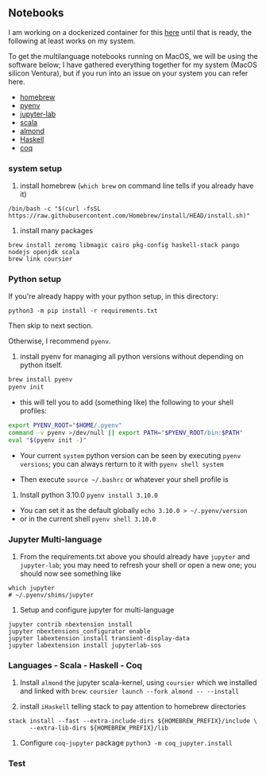 

## Notebooks

I am working on a dockerized container for this
[here](https://github.com/eric-downes/jupyter_coq_cpp_py_hs_scala)
until that is ready, the following at least works on my system.

To get the multilanguage notebooks running on MacOS, we will be using
the software below; I have gathered everything together for my system
(MacOS silicon Ventura), but if you run into an issue on your system
you can refer here.

- [homebrew](https://brew.sh/)
- [pyenv](https://github.com/pyenv/pyenv)
- [jupyter-lab](https://jupyter.org/install)
- [scala](https://www.scala-lang.org/download/)
- [almond](https://almond.sh/docs/quick-start-install)
- [Haskell](https://www.haskell.org/downloads/)
- [coq](https://coq.inria.fr/download)

### system setup
1. install homebrew (`which brew` on command line tells if you already have it)
```
/bin/bash -c "$(curl -fsSL https://raw.githubusercontent.com/Homebrew/install/HEAD/install.sh)"
```
1. install many packages
```
brew install zeromq libmagic cairo pkg-config haskell-stack pango nodejs openjdk scala
brew link coursier
```

### Python setup

If you're already happy with your python setup, in this directory:
```
python3 -m pip install -r requirements.txt
```
Then skip to next section.

Otherwise, I recommend `pyenv`.
1. install pyenv for managing all python versions without depending on python itself.
```bash
brew install pyenv
pyenv init
```
- this will tell you to add (something like) the following to your shell profiles:
```bash
export PYENV_ROOT="$HOME/.pyenv"
command -v pyenv >/dev/null || export PATH="$PYENV_ROOT/bin:$PATH"
eval "$(pyenv init -)"
```
- Your current `system` python version can be seen by executing
`pyenv versions`; you can always rerturn to it with `pyenv shell system`

- Then execute `source ~/.bashrc` or whatever your shell profile is

1. Install python 3.10.0 `pyenv install 3.10.0`

- You can set it as the default globally
`echo 3.10.0 > ~/.pyenv/version`
- or in the current shell `pyenv shell 3.10.0`


### Jupyter Multi-language

1. From the requirements.txt above you should already have `jupyter`
and `jupyter-lab`; you may need to refresh your shell or open a new
one; you should now see something like
```
which jupyter
# ~/.pyenv/shims/jupyter
```

1. Setup and configure jupyter for multi-language
```
jupyter contrib nbextension install 
jupyter nbextensions_configurator enable
jupyter labextension install transient-display-data
jupyter labextension install jupyterlab-sos
```

### Languages - Scala - Haskell - Coq

1. Install `almond` the jupyter scala-kernel, using `coursier` which
we installed and linked with `brew`:
```coursier launch --fork almond -- --install```

1. install `iHaskell` telling stack to pay attention to homebrew directories
```
stack install --fast --extra-include-dirs ${HOMEBREW_PREFIX}/include \
      --extra-lib-dirs ${HOMEBREW_PREFIX}/lib
```
1. Configure `coq-jupyter` package
```python3 -m coq_jupyter.install```

###  Test

